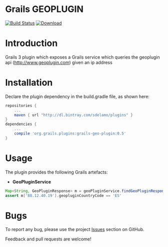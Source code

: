 Grails GEOPLUGIN
================

[![Build Status](https://travis-ci.org/sdelamo/grails-geoplugin.svg?branch=master)](https://travis-ci.org/sdelamo/grails-geoplugin)
[![Download](https://api.bintray.com/packages/sdelamo/plugins/grails-geoplugin/images/download.svg)](https://bintray.com/sdelamo/plugins/grails-geoplugin/_latestVersion)


# Introduction

Grails 3 plugin which exposes a Grails service which queries the geoplugin api (http://www.geoplugin.com) given an ip address


# Installation
Declare the plugin dependency in the build.gradle file, as shown here:

```groovy
repositories {
    ...
    maven { url "http://dl.bintray.com/sdelamo/plugins" }
}
dependencies {
    ...
    compile 'org.grails.plugins:grails-geo-plugin:0.5'
}
```

# Usage

The plugin provides the following Grails artefacts:

* **GeoPluginService**

```groovy
Map<String, GeoPluginResponse> m = geoPluginService.findGeoPluginResponseForIpAddresses(['88.12.40.19'])
assert m['88.12.40.19'].geopluginCountryCode == 'ES'

```
# Bugs

To report any bug, please use the project [Issues](http://github.com/sdelamo/grails-geoplugin/issues) section on GitHub.

Feedback and pull requests are welcome!
